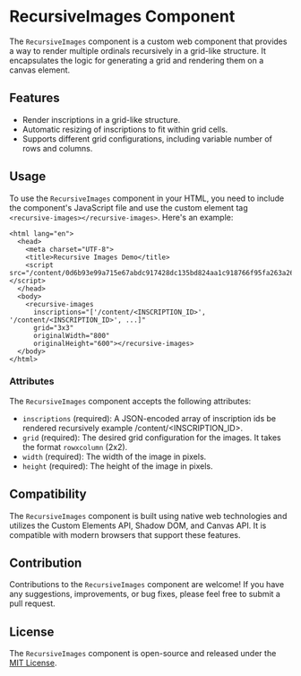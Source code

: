 RecursiveImages Component
=========================

The `RecursiveImages` component is a custom web component that provides a way to render multiple ordinals recursively in a grid-like structure. It encapsulates the logic for generating a grid and rendering them on a canvas element.

Features
--------

*   Render inscriptions in a grid-like structure.
*   Automatic resizing of inscriptions to fit within grid cells.
*   Supports different grid configurations, including variable number of rows and columns.

Usage
-----

To use the `RecursiveImages` component in your HTML, you need to include the component's JavaScript file and use the custom element tag `<recursive-images></recursive-images>`. Here's an example:

```
<html lang="en"> 
  <head>   
    <meta charset="UTF-8">   
    <title>Recursive Images Demo</title>   
    <script src="/content/0d6b93e99a715e67abdc917428dc135bd824aa1c918766f95fa263a2648fff01i0"></script>
  </head> 
  <body>   
    <recursive-images 
      inscriptions="['/content/<INSCRIPTION_ID>', '/content/<INSCRIPTION_ID>', ...]"
      grid="3x3"
      originalWidth="800"
      originalHeight="600"></recursive-images> 
  </body> 
</html>
```

### Attributes

The `RecursiveImages` component accepts the following attributes:

*   `inscriptions` (required): A JSON-encoded array of inscription ids be rendered recursively example /content/<INSCRIPTION_ID>.
*   `grid` (required): The desired grid configuration for the images. It takes the format `rowxcolumn` (2x2).
*   `width` (required): The width of the image in pixels.
*   `height` (required): The height of the image in pixels.


Compatibility
-------------

The `RecursiveImages` component is built using native web technologies and utilizes the Custom Elements API, Shadow DOM, and Canvas API. It is compatible with modern browsers that support these features.

Contribution
------------

Contributions to the `RecursiveImages` component are welcome! If you have any suggestions, improvements, or bug fixes, please feel free to submit a pull request.

License
-------

The `RecursiveImages` component is open-source and released under the [MIT License](https://opensource.org/licenses/MIT).
